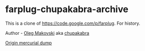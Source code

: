 
# farplug-chupakabra-archive
This is a clone of https://code.google.com/p/farplug. For history.

Author - [Oleg Makovski](https://github.com/omako) aka [chupakabra](https://forum.farmanager.com/memberlist.php?mode=viewprofile&u=353)

[Origin mercurial dump]( https://storage.googleapis.com/google-code-archive-source/v2/code.google.com/farplug/source-archive.zip)